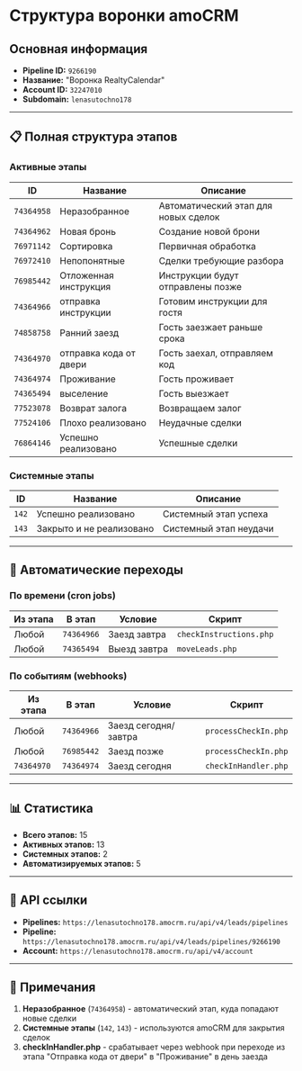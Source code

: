 # Структура воронки amoCRM

## Основная информация

- **Pipeline ID:** `9266190`
- **Название:** "Воронка RealtyCalendar"
- **Account ID:** `32247010`
- **Subdomain:** `lenasutochno178`

---

## 📋 Полная структура этапов

### Активные этапы

| ID | Название | Описание |
|----|----------|----------|
| `74364958` | Неразобранное | Автоматический этап для новых сделок |
| `74364962` | Новая бронь | Создание новой брони |
| `76971142` | Сортировка | Первичная обработка |
| `76972410` | Непопонятные | Сделки требующие разбора |
| `76985442` | Отложенная инструкция | Инструкции будут отправлены позже |
| `74364966` | отправка инструкции | Готовим инструкции для гостя |
| `74858758` | Ранний заезд | Гость заезжает раньше срока |
| `74364970` | отправка кода от двери | Гость заехал, отправляем код |
| `74364974` | Проживание | Гость проживает |
| `74365494` | выселение | Гость выезжает |
| `77523078` | Возврат залога | Возвращаем залог |
| `77524106` | Плохо реализовано | Неудачные сделки |
| `76864146` | Успешно реализовано | Успешные сделки |

### Системные этапы

| ID | Название | Описание |
|----|----------|----------|
| `142` | Успешно реализовано | Системный этап успеха |
| `143` | Закрыто и не реализовано | Системный этап неудачи |

---

## 🔄 Автоматические переходы

### По времени (cron jobs)

| Из этапа | В этап | Условие | Скрипт |
|----------|--------|---------|--------|
| Любой | `74364966` | Заезд завтра | `checkInstructions.php` |
| Любой | `74365494` | Выезд завтра | `moveLeads.php` |

### По событиям (webhooks)

| Из этапа | В этап | Условие | Скрипт |
|----------|--------|---------|--------|
| Любой | `74364966` | Заезд сегодня/завтра | `processCheckIn.php` |
| Любой | `76985442` | Заезд позже | `processCheckIn.php` |
| `74364970` | `74364974` | Заезд сегодня | `checkInHandler.php` |

---



## 📊 Статистика

- **Всего этапов:** 15
- **Активных этапов:** 13
- **Системных этапов:** 2
- **Автоматизируемых этапов:** 5

---

## 🔗 API ссылки

- **Pipelines:** `https://lenasutochno178.amocrm.ru/api/v4/leads/pipelines`
- **Pipeline:** `https://lenasutochno178.amocrm.ru/api/v4/leads/pipelines/9266190`
- **Account:** `https://lenasutochno178.amocrm.ru/api/v4/account`

---

## 📝 Примечания

1. **Неразобранное** (`74364958`) - автоматический этап, куда попадают новые сделки
2. **Системные этапы** (`142`, `143`) - используются amoCRM для закрытия сделок
3. **checkInHandler.php** - срабатывает через webhook при переходе из этапа "Отправка кода от двери" в "Проживание" в день заезда 